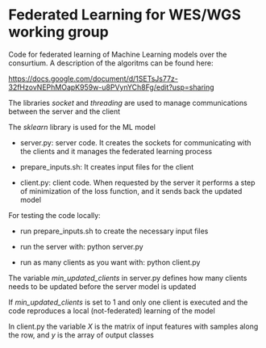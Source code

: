 # Federated Learning for WES/WGS working group

Code for federated learning of Machine Learning models over the consurtium. A description of the algoritms can be found here:

https://docs.google.com/document/d/1SETsJs77z-32fHzovNEPhMOapK959w-u8PVynYCh8Fg/edit?usp=sharing

The libraries *socket* and *threading* are used to manage communications between the server and the client

The *sklearn* library is used for the ML model


* server.py: server code. It creates the sockets for communicating with the clients and it manages the federated learning process

* prepare_inputs.sh: It creates input files for the client

* client.py: client code. When requested by the server it performs a step of minimization of the loss function, and it sends back the updated model

For testing the code locally:

* run prepare_inputs.sh to create the necessary input files

* run the server with: python server.py

* run as many clients as you want with: python client.py

The variable *min_updated_clients* in server.py defines how many clients needs to be updated before the server model is updated

If *min_updated_clients* is set to 1 and only one client is executed and the code reproduces a local (not-federated) learning of the model

In client.py the variable *X* is the matrix of input features with samples along the row, and *y* is the array of output classes



